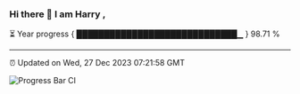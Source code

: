 ### Hi there 👋 I am Harry , 

⏳ Year progress { █████████████████████████████▁ } 98.71 %

---

⏰ Updated on Wed, 27 Dec 2023 07:21:58 GMT

![Progress Bar CI](https://github.com/duykhang68/duykhang68/workflows/Progress%20Bar%20CI/badge.svg)
